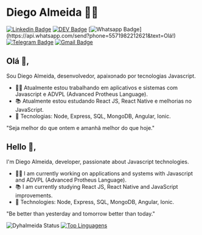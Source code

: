 # Diego Almeida :man_technologist:
[![Linkedin Badge](https://img.shields.io/badge/-dyhalmeida-blue?style=flat-square&logo=Linkedin&logoColor=white&link=https://www.linkedin.com/in/dyhalmeida/)](https://www.linkedin.com/in/dyhalmeida/)
[![DEV Badge](https://img.shields.io/badge/-DEV.to-000?style=flat-square&logo=dev.to&logoColor=white&link=https://dev.to/dyhalmeida)](https://dev.to/dyhalmeida)
[![Whatsapp Badge](https://img.shields.io/badge/-Whatsapp-4CA143?style=flat-square&labelColor=4CA143&logo=whatsapp&logoColor=white&link=https://api.whatsapp.com/send?phone=5571982212621&text=Olá!)](https://api.whatsapp.com/send?phone=5571982212621&text=Olá!)
[![Telegram Badge](https://img.shields.io/badge/-Telegram-1ca0f1?style=flat-square&labelColor=1ca0f1&logo=telegram&logoColor=white&link=https://t.me/dyhalmeida)](https://t.me/dyhalmeida)
[![Gmail Badge](https://img.shields.io/badge/-dyhalmeida@gmail.com-c14438?style=flat-square&logo=Gmail&logoColor=white&link=mailto:dyhalmeida@gmail.com)](mailto:dyhalmeida@gmail.com)

## Olá 👋, 
Sou Diego Almeida, desenvolvedor, apaixonado por tecnologias Javascript.
- :office_worker: Atualmente estou trabalhando em aplicativos e sistemas com Javascript e ADVPL (Advanced Protheus Language).
- :books: Atualmente estou estudando React JS, React Native e melhorias no JavaScript.
- :blue_heart: Tecnologias: Node, Express, SQL, MongoDB, Angular, Ionic.

"Seja melhor do que ontem e amanhã melhor do que hoje."

## Hello 👋, 
I'm Diego Almeida, developer, passionate about Javascript technologies.
- :office_worker: I am currently working on applications and systems with Javascript and ADVPL (Advanced Protheus Language).
- :books: I am currently studying React JS, React Native and JavaScript improvements.
- :blue_heart: Technologies: Node, Express, SQL, MongoDB, Angular, Ionic.

"Be better than yesterday and tomorrow better than today."

![Dyhalmeida Status](https://github-readme-stats.vercel.app/api?username=dyhalmeida&show_icons=true)
[![Top Linguagens](https://github-readme-stats.vercel.app/api/top-langs/?username=dyhalmeida&layout=compact&langs_count=5&hide=java)](https://github.com/anuraghazra/github-readme-stats)
